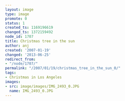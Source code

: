 ```yaml
---
layout: image
type: image
promote: 0
status: 1
created_ts: 1169196619
changed_ts: 1372159492
node_id: 1707
title: Christmas tree in the sun
author: anj
created: '2007-01-19'
changed: '2013-06-25'
redirect_from:
- "/node/1707/"
permalink: "/2007/01/19/christmas_tree_in_the_sun_0/"
tags:
- Christmas in Los Angeles
images:
- src: image/images/IMG_2493_0.JPG
  name: IMG_2493_0.JPG
---
```


